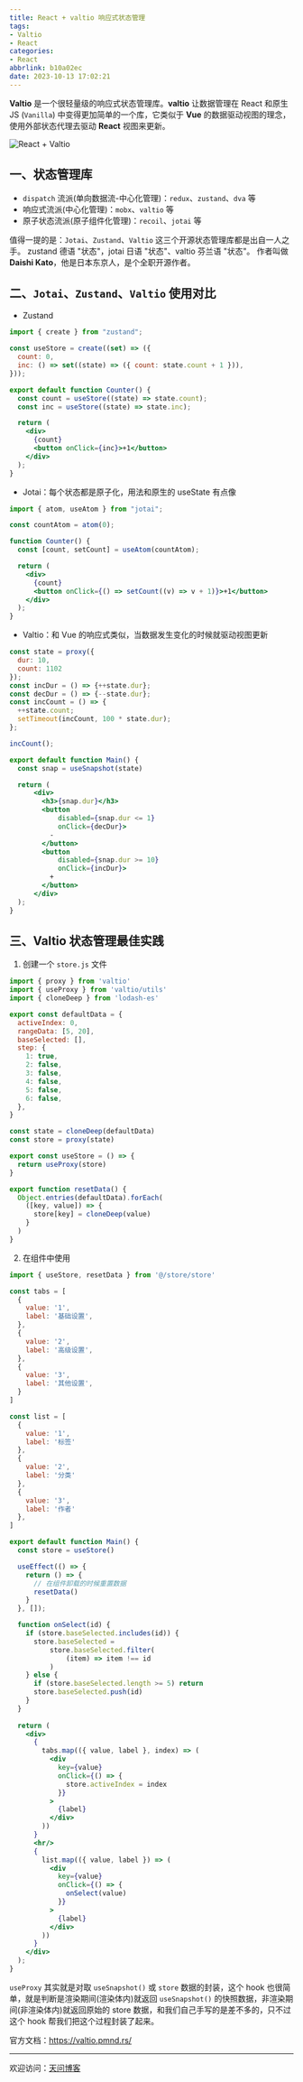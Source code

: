 ```yaml
---
title: React + valtio 响应式状态管理
tags:
- Valtio
- React
categories:
- React
abbrlink: b10a02ec
date: 2023-10-13 17:02:21
---
```


**Valtio** 是一个很轻量级的响应式状态管理库。**valtio** 让数据管理在 React 和原生 JS (`Vanilla`) 中变得更加简单的一个库，它类似于 **Vue** 的数据驱动视图的理念，使用外部状态代理去驱动 **React** 视图来更新。

![React + Valtio](https://tiven.cn/static/img/react-05-A2AqTp0v.jpg)

[//]: # (<!-- more -->)

## 一、状态管理库

* `dispatch` 流派(单向数据流-中心化管理)：`redux`、`zustand`、`dva` 等
* 响应式流派(中心化管理)：`mobx`、`valtio` 等
* 原子状态流派(原子组件化管理)：`recoil`、`jotai` 等

值得一提的是：`Jotai`、`Zustand`、`Valtio` 这三个开源状态管理库都是出自一人之手。
zustand 德语 "状态"，jotai 日语 "状态"、valtio 芬兰语 "状态"。
作者叫做 **Daishi Kato**，他是日本东京人，是个全职开源作者。

## 二、`Jotai`、`Zustand`、`Valtio` 使用对比

* Zustand


```jsx
import { create } from "zustand";

const useStore = create((set) => ({
  count: 0,
  inc: () => set((state) => ({ count: state.count + 1 })),
}));

export default function Counter() {
  const count = useStore((state) => state.count);
  const inc = useStore((state) => state.inc);

  return (
    <div>
      {count}
      <button onClick={inc}>+1</button>
    </div>
  );
}
```

* Jotai：每个状态都是原子化，用法和原生的 useState 有点像

```jsx
import { atom, useAtom } from "jotai";

const countAtom = atom(0);

function Counter() {
  const [count, setCount] = useAtom(countAtom);

  return (
    <div>
      {count}
      <button onClick={() => setCount((v) => v + 1)}>+1</button>
    </div>
  );
}
```

* Valtio：和 Vue 的响应式类似，当数据发生变化的时候就驱动视图更新

```jsx
const state = proxy({
  dur: 10,
  count: 1102
});
const incDur = () => {++state.dur};
const decDur = () => {--state.dur};
const incCount = () => {
  ++state.count;
  setTimeout(incCount, 100 * state.dur);
};

incCount();

export default function Main() {
  const snap = useSnapshot(state)

  return (
      <div>
        <h3>{snap.dur}</h3>
        <button
            disabled={snap.dur <= 1}
            onClick={decDur}>
          -
        </button>
        <button
            disabled={snap.dur >= 10}
            onClick={incDur}>
          +
        </button>
      </div>
  );
}
```

## 三、Valtio 状态管理最佳实践

1. 创建一个 `store.js` 文件

```js
import { proxy } from 'valtio'
import { useProxy } from 'valtio/utils'
import { cloneDeep } from 'lodash-es'

export const defaultData = {
  activeIndex: 0,
  rangeData: [5, 20],
  baseSelected: [],
  step: {
    1: true,
    2: false,
    3: false,
    4: false,
    5: false,
    6: false,
  },
}

const state = cloneDeep(defaultData)
const store = proxy(state)

export const useStore = () => {
  return useProxy(store)
}

export function resetData() {
  Object.entries(defaultData).forEach(
    ([key, value]) => {
      store[key] = cloneDeep(value)
    }
  )
}
```

2. 在组件中使用

```jsx
import { useStore, resetData } from '@/store/store'

const tabs = [
  {
    value: '1',
    label: '基础设置',
  },
  {
    value: '2',
    label: '高级设置',
  },
  {
    value: '3',
    label: '其他设置',
  }
]

const list = [
  {
    value: '1',
    label: '标签'
  },
  {
    value: '2',
    label: '分类'
  },
  {
    value: '3',
    label: '作者'
  },
]

export default function Main() {
  const store = useStore()

  useEffect(() => {
    return () => {
      // 在组件卸载的时候重置数据
      resetData()
    }
  }, []);

  function onSelect(id) {
    if (store.baseSelected.includes(id)) {
      store.baseSelected =
          store.baseSelected.filter(
              (item) => item !== id
          )
    } else {
      if (store.baseSelected.length >= 5) return
      store.baseSelected.push(id)
    }
  }
    
  return (
    <div>
      {
        tabs.map(({ value, label }, index) => (
          <div
            key={value}
            onClick={() => {
              store.activeIndex = index
            }}
          >
            {label}
          </div>
        ))
      }
      <hr/>
      {
        list.map(({ value, label }) => (
          <div
            key={value}
            onClick={() => {
              onSelect(value)
            }}
          >
            {label}
          </div>
        ))
      }
    </div>
  );
}
```

`useProxy` 其实就是对取 `useSnapshot()` 或 `store` 数据的封装，这个 hook 也很简单，就是判断是渲染期间(渲染体内)就返回 `useSnapshot()` 的快照数据，非渲染期间(非渲染体内)就返回原始的 store 数据，和我们自己手写的是差不多的，只不过这个 hook 帮我们把这个过程封装了起来。

官方文档：https://valtio.pmnd.rs/

---

欢迎访问：[天问博客](https://tiven.cn/p/b10a02ec/ "天问博客-专注于大前端技术")

